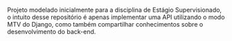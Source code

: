 Projeto modelado inicialmente para a disciplina de Estágio Supervisionado, o intuito desse repositório é apenas implementar uma API
utilizando o modo MTV do Django, como também compartilhar conhecimentos sobre o desenvolvimento do back-end.
